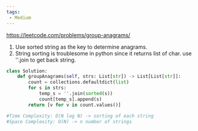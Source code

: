 ```yaml
---
tags:
 - Medium
---
```


https://leetcode.com/problems/group-anagrams/

1. Use sorted string as the key to determine anagrams.
2. String sorting is troublesome in python since it returns list of char. use ''.join to get back string.  

```python
class Solution:
    def groupAnagrams(self, strs: List[str]) -> List[List[str]]:
        count = collections.defaultdict(list)
        for s in strs:
            temp_s = ''.join(sorted(s))
            count[temp_s].append(s)
        return [v for v in count.values()]

#Time Complexity: O(N log N) -> sorting of each string
#Space Complexity: O(N) -> n number of strings
```